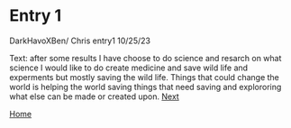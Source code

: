 # Entry 1
DarkHavoXBen/ Chris entry1 10/25/23

Text: after some results I have choose to do science and resarch on what science I would like to do create medicine and save wild life and experments but mostly saving the wild life. 
Things that could change the world is helping the world saving things that need saving and explororing what else can be made or created upon.
[Next](entry02.md)

[Home](../README.md)
